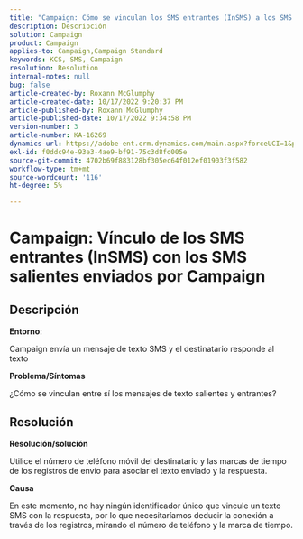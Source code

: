 ```yaml
---
title: "Campaign: Cómo se vinculan los SMS entrantes (InSMS) a los SMS salientes enviados por Campaign"
description: Descripción
solution: Campaign
product: Campaign
applies-to: Campaign,Campaign Standard
keywords: KCS, SMS, Campaign
resolution: Resolution
internal-notes: null
bug: false
article-created-by: Roxann McGlumphy
article-created-date: 10/17/2022 9:20:37 PM
article-published-by: Roxann McGlumphy
article-published-date: 10/17/2022 9:34:58 PM
version-number: 3
article-number: KA-16269
dynamics-url: https://adobe-ent.crm.dynamics.com/main.aspx?forceUCI=1&pagetype=entityrecord&etn=knowledgearticle&id=18fa3e88-614e-ed11-bba2-00224808679b
exl-id: f0ddc94e-93e3-4ae9-bf91-75c3d8fd005e
source-git-commit: 4702b69f883128bf305ec64f012ef01903f3f582
workflow-type: tm+mt
source-wordcount: '116'
ht-degree: 5%

---
```


# Campaign: Vínculo de los SMS entrantes (InSMS) con los SMS salientes enviados por Campaign

## Descripción


<b>Entorno</b>:

Campaign envía un mensaje de texto SMS y el destinatario responde al texto

<b>Problema/Síntomas</b>

¿Cómo se vinculan entre sí los mensajes de texto salientes y entrantes?


## Resolución


<b>Resolución/solución</b>

Utilice el número de teléfono móvil del destinatario y las marcas de tiempo de los registros de envío para asociar el texto enviado y la respuesta.

<b>Causa</b>

En este momento, no hay ningún identificador único que vincule un texto SMS con la respuesta, por lo que necesitaríamos deducir la conexión a través de los registros, mirando el número de teléfono y la marca de tiempo.
